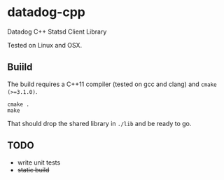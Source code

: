 # datadog-cpp
Datadog C++ Statsd Client Library

Tested on Linux and OSX.

## Buiild
The build requires a C++11 compiler (tested on gcc and clang) and `cmake (>=3.1.0)`.
```
cmake .
make
```
That should drop the shared library in `./lib` and be ready to go.

## TODO
- write unit tests
- ~~static build~~
